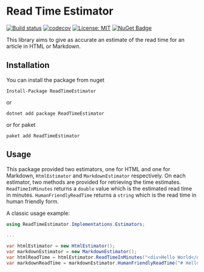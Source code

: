 # Read Time Estimator

[![Build status](https://ci.appveyor.com/api/projects/status/qavt251akt6rfpm3?svg=true)](https://ci.appveyor.com/project/BolorunduroWinnerTimothy/read-time-estimator)
 [![codecov](https://codecov.io/gh/bolorundurowb/read-time-estimator/branch/master/graph/badge.svg)](https://codecov.io/gh/bolorundurowb/read-time-estimator) [![License: MIT](https://img.shields.io/badge/License-MIT-yellow.svg)](LICENSE) [![NuGet Badge](https://buildstats.info/nuget/ReadTimeEstimator)](https://www.nuget.org/packages/ReadTimeEstimator)

This library aims to give as accurate an estimate of the read time for an article in HTML or Markdown.

## Installation

You can install the package from nuget

```
Install-Package ReadTimeEstimator
```

or

```
dotnet add package ReadTimeEstimator
```

or for paket

```
paket add ReadTimeEstimator
```

## Usage

This package provided two estimators, one for HTML and one for Markdown, `HtmlEstimator` and `MarkdownEstimator` respectively. On each estimator, two methods are provided for retrieving the time estimates. `ReadTimeInMinutes` returns a `double` value which is the estimated read time in minutes. `HumanFriendlyReadTime` returns a `string` which is  the read time in human friendly form.
 
A classic usage example:

```csharp
using ReadTimeEstimator.Implementations.Estimators;

...

var htmlEstimator = new HtmlEstimator();
var markdownEstimator = new MarkdownEstimator();
var htmlReadTime = htmlEstimator.ReadTimeInMinutes("<div>Hello World</div>"); // 0.00727
var markdownReadTime = markdownEstimator.HumanFriendlyReadTime("# Hello World"); // less than a minute
```
